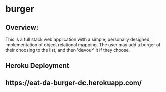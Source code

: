 # burger
<h2> Overview: </h2>
This is a full stack web application with a simple, personally designed, implementation of object relational mapping. The user may add a burger of their choosing to the list, and then 'devour' it if they choose.
<h2> Heroku Deployment <h2>
https://eat-da-burger-dc.herokuapp.com/
